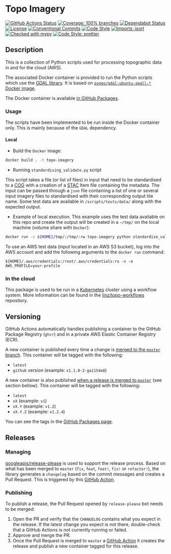 # Topo Imagery

[![GitHub Actions Status](https://github.com/linz/topo-imagery/workflows/Build/badge.svg)](https://github.com/linz/topo-imagery/actions)
[![Coverage: 100% branches](https://img.shields.io/badge/Coverage-100%25%20branches-brightgreen.svg)](https://pytest.org/)
[![Dependabot Status](https://badgen.net/badge/Dependabot/enabled?labelColor=2e3a44&color=blue)](https://github.com/linz/topo-imagery/network/updates)
[![License](https://badgen.net/github/license/linz/topo-imagery?labelColor=2e3a44&label=License)](https://github.com/linz/topo-imagery/blob/master/LICENSE)
[![Conventional Commits](https://badgen.net/badge/Commits/conventional?labelColor=2e3a44&color=EC5772)](https://conventionalcommits.org)
[![Code Style](https://badgen.net/badge/Code%20Style/black?labelColor=2e3a44&color=000000)](https://github.com/psf/black)
[![Imports: isort](https://img.shields.io/badge/%20imports-isort-%231674b1?style=flat&labelColor=2e3a44)](https://pycqa.github.io/isort/)
[![Checked with mypy](http://www.mypy-lang.org/static/mypy_badge.svg)](http://mypy-lang.org/)
[![Code Style: prettier](https://img.shields.io/badge/code_style-prettier-ff69b4.svg)](https://github.com/prettier/prettier)

## Description

This is a collection of Python scripts used for processing topographic data in and for the cloud (AWS).

The associated Docker container is provided to run the Python scripts which use the [GDAL library](https://gdal.org/). It is based on [`osgeo/gdal:ubuntu-small-*` Docker image](https://github.com/OSGeo/gdal/pkgs/container/gdal).

The Docker container is available [in GitHub Packages](https://github.com/linz/topo-imagery/pkgs/container/topo-imagery).

### Usage

The scripts have been implemented to be run inside the Docker container only. This is mainly because of the `GDAL` dependency.

#### Local

- Build the `Docker` image:

```bash
docker build . -t topo-imagery
```

- Running `standardising_validate.py` script

This script takes a file (or list of files) in input that need to be standardised to a [COG](https://www.cogeo.org/) with a creation of a [STAC](https://stacspec.org/) Item file containing the metadata.
The input can be passed through a `json` file containing a list of one or several input imagery files to standardised with their corresponding output tile name. Some test data are available in `/scripts/tests/data/` along with the expected output.

- Example of local execution. This example uses the test data available on this repo and create the output will be created in a `~/tmp/` on the local machine (volume share with `Docker`):

```bash
docker run -v ${HOME}/tmp/:/tmp/:rw topo-imagery python standardise_validate.py --preset webp --from-file ./tests/data/aerial.json --collection-id 123 --start-datetime 2023-01-01 --end-datetime 2023-01-01 --target /tmp/ --source-epsg 2193 --target-epsg 2193
```

To use an AWS test data (input located in an AWS S3 bucket), log into the AWS account and add the following arguments to the `docker run` command:

```
${HOME}/.aws/credentials:/root/.aws/credentials:ro -v -e AWS_PROFILE=your-profile
```

### In the cloud

This package is used to be run in a [Kubernetes](https://kubernetes.io/) cluster using a workflow system. More information can be found in the [linz/topo-workflows](https://github.com/linz/topo-workflows) repository.

## Versioning

GitHub Actions automatically handles publishing a container to the GitHub Package Registry (`ghcr`) and in a private AWS Elastic Container Registry (ECR).

A new container is published every time a change is [merged to the `master` branch](https://github.com/linz/topo-imagery/blob/master/.github/workflows/containers.yml). This container will be tagged with the following:

- `latest`
- `github` version (example: `v1.1.0-2-ga1154e8`)

A new container is also published [when a release is merged to `master`](https://github.com/linz/topo-imagery/blob/master/.github/workflows/release-please.yml) (see section bellow). This container will be tagged with the following:

- `latest`
- `vX` (example: `v1`)
- `vX.Y` (example: `v1.2`)
- `vX.Y.Z` (example: `v1.2.4`)

You can see the tags in the [GitHub Packages page](https://github.com/linz/topo-imagery/pkgs/container/topo-imagery).

## Releases

### Managing

[googleapis/release-please](https://github.com/googleapis/release-please) is used to support the release process.
Based on what has been merged to `master` (`fix`, `feat`, `feat!`, `fix!` or `refactor!`), the library generates a `changelog` based on the commit messages and creates a Pull Request. This is triggered by this [GitHub Action](https://github.com/linz/topo-imagery/blob/master/.github/workflows/release-please.yml).

### Publishing

To publish a release, the Pull Request opened by `release-please` bot needs to be merged:

1. Open the PR and verify that the `CHANGELOG` contains what you expect in the release. If the latest change you expect is not there, double-check that a GitHub Actions is not currently running or failed.
2. Approve and merge the PR.
3. Once the Pull Request is merged to `master` a [GitHub Action](https://github.com/linz/topo-imagery/blob/master/.github/workflows/release-please.yml) it creates the release and publish a new container tagged for this release.
